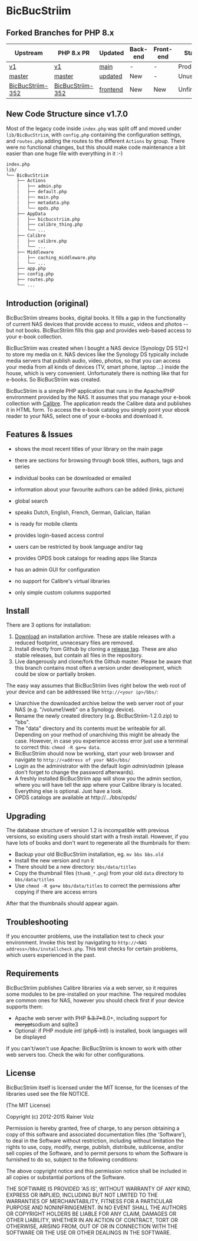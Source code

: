 BicBucStriim
============

Forked Branches for PHP 8.x
---------------------------

| Upstream | PHP 8.x PR | Updated | Back-end | Front-end | Status | Release |
|----------|------------|---------|----------|-----------|--------|---------|
| [v1](https://github.com/mikespub-org/rvolz-BicBucStriim/tree/v1) | [v1](https://github.com/mikespub-org/rvolz-BicBucStriim/tree/v1) | [main](https://github.com/mikespub-org/rvolz-BicBucStriim/tree/main) | - | - | Production | [v1.6.6](https://github.com/mikespub-org/rvolz-BicBucStriim/releases/tag/v1.6.6) |
| [master](https://github.com/mikespub-org/rvolz-BicBucStriim/tree/master) | [master](https://github.com/mikespub-org/rvolz-BicBucStriim/tree/master) | [updated](https://github.com/mikespub-org/rvolz-BicBucStriim/tree/updated) | New | - | Unused | - |
| [BicBucStriim-352](https://github.com/mikespub-org/rvolz-BicBucStriim/tree/BicBucStriim-352) | [BicBucStriim-352](https://github.com/mikespub-org/rvolz-BicBucStriim/tree/BicBucStriim-352) | [frontend](https://github.com/mikespub-org/rvolz-BicBucStriim/tree/frontend) | New | New | Unfinished | - |

New Code Structure since v1.7.0
-------------------------------

Most of the legacy code inside `index.php` was split off and moved under `lib/BicBucStriim`, with `config.php` containing the configuration settings, and `routes.php` adding the routes to the different `Actions` by group. There were no functional changes, but this should make code maintenance a bit easier than one huge file with everything in it :-)

```bash
index.php
lib/
└── BicBucStriim
    ├── Actions
    │   ├── admin.php
    │   ├── default.php
    │   ├── main.php
    │   ├── metadata.php
    │   └── opds.php
    ├── AppData
    │   ├── bicbucstriim.php
    │   ├── calibre_thing.php
    │   └── ...
    ├── Calibre
    │   ├── calibre.php
    │   └── ...
    ├── Middleware
    │   ├── caching_middleware.php
    │   └── ...
    ├── app.php
    ├── config.php
    ├── routes.php
    └── ...
```

Introduction (original)
-----------------------

BicBucStriim streams books, digital books. It fills a gap in the functionality of current NAS devices that provide access to music, videos and photos -- but not books. BicBucStriim fills this gap and provides web-based access to your e-book collection.

BicBucStriim was created when I bought a NAS device (Synology DS 512+) to store my media on it. NAS devices like the Synology DS typically include media servers that publish audio, video, photos, so that you can access your media from all kinds of devices (TV, smart phone, laptop ...) inside the house, which is very convenient. Unfortunately there is nothing like that for e-books. So BicBucStriim was created.

BicBucStriim is a simple PHP application that runs in the Apache/PHP environment provided by the NAS. It assumes that you manage your e-book collection with [Calibre](http://calibre-ebook.com/). The application reads the Calibre data and publishes it in HTML form. To access the e-book catalog you simply point your ebook reader to your NAS, select one of your e-books and download it. 

Features & Issues
-----------------

* shows the most recent titles of your library on the main page
* there are sections for browsing through book titles, authors, tags and series
* individual books can be downloaded or emailed 
* information about your favourite authors can be added (links, picture)
* global search 
* speaks Dutch, English, French, German, Galician, Italian
* is ready for mobile clients
* provides login-based access control 
* users can be restricted by book language and/or tag
* provides OPDS book catalogs for reading apps like Stanza
* has an admin GUI for configuration

* no support for Calibre's virtual libraries
* only simple custom columns supported


Install
-------

There are 3 options for installation:

1. [Download](http://projekte.textmulch.de/bicbucstriim/downloads/) an installation archive. These are stable releases with a reduced footprint, unnecesary files are removed.
2. Install directly from Github by cloning a [release tag](https://github.com/rvolz/BicBucStriim/releases). These are also stable releases, but contain all files in the repository.
3. Live dangerously and clone/fork the Github master. Please be aware that this branch contains most often a version under development, which could be slow or partially broken.

The easy way assumes that BicBucStriim lives right below the web root of your device and can be addressed like `http://<your ip>/bbs/`:

* Unarchive the downloaded archive below the web server root of your NAS (e.g. "/volume1/web" on a Synology device).
* Rename the newly created directory (e.g. BicBucStriim-1.2.0.zip) to "bbs".
* The "data" directory and its contents must be writeable for all. Depending on your method of unarchiving this might be already the case. However, in case you experience access error just use a terminal to correct this: `chmod -R ga+w data`. 
* BicBucStriim should now be working, start your web browser and navigate to `http://<address of your NAS>/bbs/`
* Login as the administrator with the default login *admin/admin* (please don't forget to change the password afterwards).
* A freshly installed BicBucStriim app will show you the admin section, where you will have tell the app where your Calibre library is located. Everything else is optional. Just have a look.
* OPDS catalogs are available at http://.../bbs/opds/


Upgrading
---------

The database structure of version 1.2 is incompatible with previous versions, so exisiting users should start with a fresh install.
However, if you have lots of books and don't want to regenerate all the thumbnails for them:

* Backup your old BicBucStriim installation, eg. `mv bbs bbs.old`
* Install the new version and run it
* There should be a new directory: `bbs/data/titles`
* Copy the thumbnail files (`thumb_*.png`) from your old `data` directory to `bbs/data/titles`
* Use `chmod -R ga+w bbs/data/titles` to correct the permissions after copying if there are access errors

After that the thumbnails should appear again.


Troubleshooting
---------------

If you encounter problems, use the installation test to check your environment. Invoke this test by navigating to `http://<NAS address>/bbs/installcheck.php`. This test checks for certain problems, which users experienced in the past.


Requirements
------------

BicBucStriim publishes Calibre libraries via a web server, so it requires some modules to be pre-installed on your machine. The required modules are common ones for NAS, however you should check first if your device supports them:

* Apache web server with PHP ~~5.3.7+~~8.0+, including support for ~~mcrypt~~sodium and sqlite3
* Optional: if PHP module *intl* (php~~5~~-intl) is installed, book languages will be displayed

If you can't/won't use Apache: BicBucStriim is known to work with other web servers too. Check the wiki for other configurations.

License
-------

BicBucStriim itself is licensed under the MIT license, for the licenses of the libraries used see the file NOTICE.

(The MIT License)

Copyright (c) 2012-2015 Rainer Volz

Permission is hereby granted, free of charge, to any person obtaining a copy of this software and associated documentation files (the 'Software'), to deal in the Software without restriction, including without limitation the rights to use, copy, modify, merge, publish, distribute, sublicense, and/or sell copies of the Software, and to permit persons to whom the Software is furnished to do so, subject to the following conditions:

The above copyright notice and this permission notice shall be included in all copies or substantial portions of the Software.

THE SOFTWARE IS PROVIDED 'AS IS', WITHOUT WARRANTY OF ANY KIND, EXPRESS OR IMPLIED, INCLUDING BUT NOT LIMITED TO THE WARRANTIES OF MERCHANTABILITY, FITNESS FOR A PARTICULAR PURPOSE AND NONINFRINGEMENT. IN NO EVENT SHALL THE AUTHORS OR COPYRIGHT HOLDERS BE LIABLE FOR ANY CLAIM, DAMAGES OR OTHER LIABILITY, WHETHER IN AN ACTION OF CONTRACT, TORT OR OTHERWISE, ARISING FROM, OUT OF OR IN CONNECTION WITH THE SOFTWARE OR THE USE OR OTHER DEALINGS IN THE SOFTWARE.


